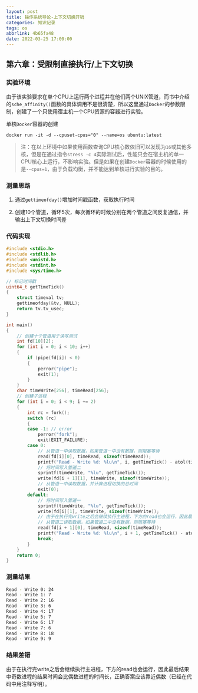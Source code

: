 ```yaml
---
layout: post
title: 操作系统导论-上下文切换开销
categories: 知识记录
tags: os
abbrlink: 4b65fa48
date: 2022-03-25 17:00:00
---
```


## 第六章：受限制直接执行/上下文切换

### 实验环境

由于该实验要求在单个CPU上运行两个进程并在他们两个UNIX管道，而书中介绍的`sche_affinity()`函数的具体调用不是很清楚，所以这里通过`Docker`的参数限制，创建了一个只使用宿主机一个CPU资源的容器进行实验。

单核`Docker`容器的创建

```docker
docker run -it -d --cpuset-cpus="0" --name=os ubuntu:latest
```

> 注：在以上环境中如果使用函数查询CPU核心数依旧可以发现为`16`或其他多核，但是在通过指令`stress -c 4`实际测试后，性能只会在宿主机的单一CPU核心上运行，不影响实验。但是如果在创建`Docker`容器的时候使用的是`--cpus=1`，由于负载均衡，并不能达到单核进行实验的目的。

### 测量思路

1. 通过`gettimeofday()`增加时间戳函数，获取执行时间

2. 创建10个管道，循环5次，每次循环的时候分别在两个管道之间反复通信，并输出上下文切换时间差

### 代码实现

```c
#include <stdio.h>
#include <stdlib.h>
#include <unistd.h>
#include <stdint.h>
#include <sys/time.h>

// 标记时间戳
uint64_t getTimeTick()
{
    struct timeval tv;
    gettimeofday(&tv, NULL);
    return tv.tv_usec;
}

int main()
{
    // 创建十个管道用于读写测试
    int fd[10][2];
    for (int i = 0; i < 10; i++)
    {
        if (pipe(fd[i]) < 0)
        {
            perror("pipe");
            exit(1);
        }
    }
    char timeWrite[256], timeRead[256];
    // 创建子进程
    for (int i = 0; i < 9; i += 2)
    {
        int rc = fork();
        switch (rc)
        {
        case -1: // error
            perror("fork");
            exit(EXIT_FAILURE);
        case 0:
            // 从管道一中读取数据，如果管道一中没有数据，则阻塞等待
            read(fd[i][0], timeRead, sizeof(timeRead));
            printf("Read - Write %d: %lu\n", i, getTimeTick() - atol(timeRead));
            // 将时间写入管道二
            sprintf(timeWrite, "%lu", getTimeTick());
            write(fd[i + 1][1], timeWrite, sizeof(timeWrite));
            // 从管道一中读取数据，并计算进程切换的总时间
            exit(0);
        default:
            // 将时间写入管道一
            sprintf(timeWrite, "%lu", getTimeTick());
            write(fd[i][1], timeWrite, sizeof(timeWrite));
            // 由于在执行完write之后会继续执行主进程，下方的read也会运行，因此最后结果中奇数进程的结果时间会比偶数进程的时间长，正确答案应该靠近偶数
            // 从管道二读取数据，如果管道二中没有数据，则阻塞等待
            read(fd[i + 1][0], timeRead, sizeof(timeRead));
            printf("Read - Write %d: %lu\n", i + 1, getTimeTick() - atol(timeRead));
            break;
        }
    }
    return 0;
}
```

### 测量结果

```bash
Read - Write 0: 24
Read - Write 1: 7
Read - Write 2: 16
Read - Write 3: 6
Read - Write 4: 17
Read - Write 5: 7
Read - Write 6: 17
Read - Write 7: 6
Read - Write 8: 18
Read - Write 9: 9
```

### 结果差错

由于在执行完write之后会继续执行主进程，下方的read也会运行，因此最后结果中奇数进程的结果时间会比偶数进程的时间长，正确答案应该靠近偶数（已经在代码中用注释写明）。
